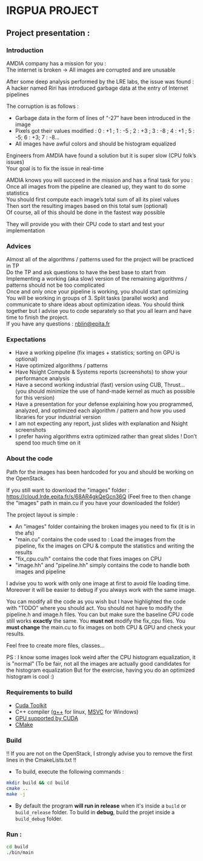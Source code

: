 # IRGPUA PROJECT

## Project presentation :

### Introduction

AMDIA company has a mission for you :</br>
The internet is broken → All images are corrupted and are unusable

After some deep analysis performed by the LRE labs, the issue was found :</br>
A hacker named Riri has introduced garbage data at the entry of Internet pipelines

The corruption is as follows :
* Garbage data in the form of lines of “-27” have been introduced in the image</br>
* Pixels got their values modified : 0 : +1 ; 1 : -5 ; 2 : +3 ; 3 : -8 ; 4 : +1 ; 5 : -5; 6 : +3; 7 : -8…</br>
* All images have awful colors and should be histogram equalized

Engineers from AMDIA have found a solution but it is super slow (CPU folk’s issues)</br>
Your goal is to fix the issue in real-time

AMDIA knows you will succeed in the mission and has a final task for you :</br>
Once all images from the pipeline are cleaned up, they want to do some statistics</br>
You should first compute each image’s total sum of all its pixel values</br>
Then sort the resulting images based on this total sum (optional)</br>
Of course, all of this should be done in the fastest way possible

They will provide you with their CPU code to start and test your implementation

### Advices

Almost all of the algorithms / patterns used for the project will be practiced in TP</br>
Do the TP and ask questions to have the best base to start from</br>
Implementing a working (aka slow) version of the remaining algorithms / patterns should not be too complicated</br>
Once and only once your pipeline is working, you should start optimizing</br>
You will be working in groups of 3. Split tasks (parallel work) and communicate to share ideas about optimization ideas. You should think together but I advise you to code separately so that you all learn and have time to finish the project.</br>
If you have any questions : nblin@epita.fr

### Expectations

* Have a working pipeline (fix images + statistics; sorting on GPU is optional)
* Have optimized algorithms / patterns
* Have Nsight Compute & Systems reports (screenshots) to show your performance analysis
* Have a second working industrial (fast) version using CUB, Thrust… (you should minimize the use of hand-made kernel as much as possible for this version)
* Have a presentation for your defense explaining how you programmed, analyzed, and optimized each algorithm / pattern and how you used libraries for your industrial version
* I am not expecting any report, just slides with explanation and Nsight screenshots
* I prefer having algorithms extra optimized rather than great slides ! Don’t spend too much time on it

### About the code

Path for the images has been hardcoded for you and should be working on the OpenStack.

If you still want to download the "images" folder : https://cloud.lrde.epita.fr/s/68AR4gkQeGcn36Q
(Feel free to then change the "images" path in main.cu if you have your downloaded the folder)

The project layout is simple :
* An "images" folder containing the broken images you need to fix (it is in the afs)
* "main.cu" contains the code used to : Load the images from the pipeline, fix the images on CPU & compute the statistics and writing the results
* "fix_cpu.cu/h" contains the code that fixes images on CPU
* "image.hh" and "pipeline.hh" simply contains the code to handle both images and pipeline

I advise you to work with only one image at first to avoid file loading time. Moreover it will be easier to debug if you always work with the same image.

You can modify all the code as you wish but I have highlighted the code with "TODO" where you should act.
You should not have to modify the pipeline.h and image.h files. You can but make sure the baseline CPU code still works **exactly** the same.
You **must not** modify the fix_cpu files.
You **must change** the main.cu to fix images on both CPU & GPU and check your results.

Feel free to create more files, classes...

PS : I know some images look weird after the CPU histogram equalization, it is "normal"
(To be fair, not all the images are actually good candidates for the histogram equalization
But for the exercise, having you do an optimized histogram is cool :)

### Requirements to build

* [Cuda Toolkit](https://developer.nvidia.com/cuda-downloads)
* C++ compiler ([g++](https://gcc.gnu.org/) for linux,  [MSVC](https://visualstudio.microsoft.com/downloads/) for Windows)
* [GPU supported by CUDA](https://en.wikipedia.org/wiki/CUDA#GPUs_supported)
* [CMake](https://cmake.org/download/)

### Build

!! If you are not on the OpenStack, I strongly advise you to remove the first lines in the CmakeLists.txt !!

- To build, execute the following commands :

```bash
mkdir build && cd build
cmake ..
make -j
```

* By default the program **will run in release** when it's inside a `build` or `build_release` folder. To build in **debug**, build the projet inside a `build_debug` folder.

### Run :

```bash
cd build
./bin/main
```
